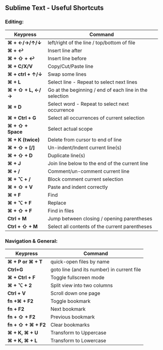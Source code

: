 ## Sublime Text - Useful Shortcuts

### Editing:

| Keypress | Command |
| ------------ | ----------- |
| **⌘ + ←/→/↑/↓** | left/right of the line / top/bottom of file |
| **⌘ + ↩** | Insert line after |
| **⌘ + ⇧ + ↩** | Insert line before |
| **⌘ + C/X/V** | Copy/Cut/Paste line |
| **⌘ + ctrl + ↑/↓** | Swap some lines |
| **⌘ + L** | Select line - Repeat to select next lines |
| **⌘ + ⇧ + L, ←/→** | Go at the beginning / end of each line in the selection |
| **⌘ + D** | Select word - Repeat to select next occurrence |
| **⌘ + Ctrl + G** | Select all occurrences of current selection |
| **⌘ + ⇧ + Space** | Select actual scope |
| **⌘ + K (twice)** | Delete from cursor to end of line |
| **⌘ + ⇧ + [/]** | Un-indent/Indent current line(s) |
| **⌘ + ⇧ + D** | Duplicate line(s) |
| **⌘ + J** | Join line below to the end of the current line |
| **⌘ + /** | Comment/un-comment current line |
| **⌘ + ⌥ + /** | Block comment current selection |
| **⌘ + ⇧ + V** | Paste and indent correctly |
| **⌘ + F** | Find |
| **⌘ + ⌥ + F** | Replace |
| **⌘ + ⇧ + F** | Find in files |
| **Ctrl + M** | Jump between closing / opening parentheses |
| **Ctrl + ⇧ + M** | Select all contents of the current parentheses |

### Navigation & General:

| Keypress | Command |
| ------------ | ----------- |
| **⌘ + P or ⌘ + T** | quick-open files by name |
| **Ctrl+G** | goto line (and its number) in current file |
| **⌘ + Ctrl + F** | Toggle fullscreen mode |
| **⌘ + ⌥ + 2** | Split view into two columns |
| **Ctrl + V**  | Scroll down one page |
| **fn +⌘ + F2** | Toggle bookmark |
| **fn + F2** | Next bookmark |
| **fn + ⇧ + F2** | Previous bookmark |
| **fn + ⇧ + ⌘ + F2** | Clear bookmarks |
| **⌘ + K, ⌘ + U** | Transform to Uppercase |
| **⌘ + K, ⌘ + L** | Transform to Lowercase |
